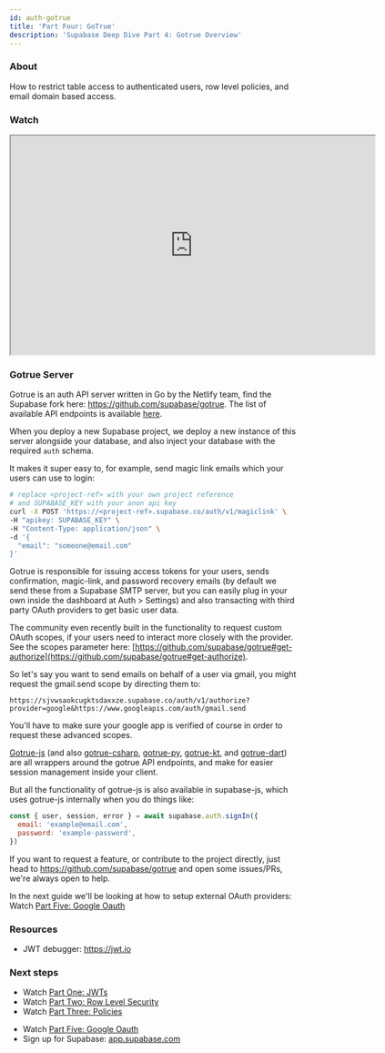 ```yaml
---
id: auth-gotrue
title: 'Part Four: GoTrue'
description: 'Supabase Deep Dive Part 4: Gotrue Overview'
---
```


### About

How to restrict table access to authenticated users, row level policies, and email domain based access.

### Watch

<iframe className="w-full video-with-border" width="640" height="385" src="https://www.youtube.com/embed/neqfYym_84k" frameBorder="1" allow="accelerometer; autoplay; clipboard-write; encrypted-media; gyroscope; picture-in-picture" allowFullScreen></iframe>

### Gotrue Server

Gotrue is an auth API server written in Go by the Netlify team, find the Supabase fork here: https://github.com/supabase/gotrue. The list of available API endpoints is available [here](https://github.com/supabase/gotrue#endpoints).

When you deploy a new Supabase project, we deploy a new instance of this server alongside your database, and also inject your database with the required `auth` schema.

It makes it super easy to, for example, send magic link emails which your users can use to login:

```bash
# replace <project-ref> with your own project reference
# and SUPABASE_KEY with your anon api key
curl -X POST 'https://<project-ref>.supabase.co/auth/v1/magiclink' \
-H "apikey: SUPABASE_KEY" \
-H "Content-Type: application/json" \
-d '{
  "email": "someone@email.com"
}'
```

Gotrue is responsible for issuing access tokens for your users, sends confirmation, magic-link, and password recovery emails (by default we send these from a Supabase SMTP server, but you can easily plug in your own inside the dashboard at Auth > Settings) and also transacting with third party OAuth providers to get basic user data.

The community even recently built in the functionality to request custom OAuth scopes, if your users need to interact more closely with the provider. See the scopes parameter here: [https://github.com/supabase/gotrue#get-authorize](https://github.com/supabase/gotrue#get-authorize).

So let's say you want to send emails on behalf of a user via gmail, you might request the gmail.send scope by directing them to:

```
https://sjvwsaokcugktsdaxxze.supabase.co/auth/v1/authorize?provider=google&https://www.googleapis.com/auth/gmail.send
```

You'll have to make sure your google app is verified of course in order to request these advanced scopes.

[Gotrue-js](https://github.com/supabase/gotrue-js) (and also [gotrue-csharp](https://github.com/supabase/gotrue-csharp), [gotrue-py](https://github.com/j0/gotrue-py), [gotrue-kt](https://github.com/supabase/gotrue-kt), and [gotrue-dart](https://github.com/supabase/gotrue-dart)) are all wrappers around the gotrue API endpoints, and make for easier session management inside your client.

But all the functionality of gotrue-js is also available in supabase-js, which uses gotrue-js internally when you do things like:

```jsx
const { user, session, error } = await supabase.auth.signIn({
  email: 'example@email.com',
  password: 'example-password',
})
```

If you want to request a feature, or contribute to the project directly, just head to https://github.com/supabase/gotrue and open some issues/PRs, we're always open to help.

In the next guide we'll be looking at how to setup external OAuth providers: Watch [Part Five: Google Oauth](../../learn/auth-deep-dive/auth-google-oauth)

### Resources

- JWT debugger: https://jwt.io​

### Next steps

- Watch [Part One: JWTs](../../learn/auth-deep-dive/auth-deep-dive-jwts)
- Watch [Part Two: Row Level Security](../../learn/auth-deep-dive/auth-row-level-security)
- Watch [Part Three: Policies](../../learn/auth-deep-dive/auth-policies)
<!-- - Watch [Part Four: GoTrue](../../learn/auth-deep-dive/auth-gotrue) -->
- Watch [Part Five: Google Oauth](../../learn/auth-deep-dive/auth-google-oauth)
- Sign up for Supabase: [app.supabase.com](https://app.supabase.com)
